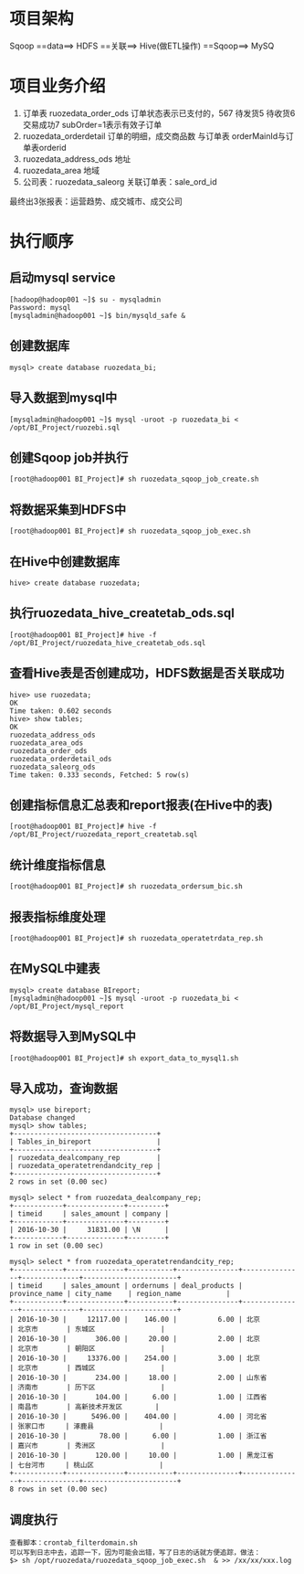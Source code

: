 # 项目架构
Sqoop ==data==> HDFS ==关联==> Hive(做ETL操作) ==Sqoop==> MySQ

# 项目业务介绍
1. 订单表 ruozedata_order_ods
	订单状态表示已支付的，567
	待发货5
	待收货6
	交易成功7 
   subOrder=1表示有效子订单
2. ruozedata_orderdetail 订单的明细，成交商品数 与订单表 orderMainId与订单表orderid
3. ruozedata_address_ods 地址
4. ruozedata_area 地域
5. 公司表：ruozedata_saleorg 
   关联订单表：sale_ord_id

最终出3张报表：运营趋势、成交城市、成交公司

# 执行顺序
## 启动mysql service
	[hadoop@hadoop001 ~]$ su - mysqladmin
	Password: mysql
	[mysqladmin@hadoop001 ~]$ bin/mysqld_safe &
## 创建数据库
	mysql> create database ruozedata_bi;
## 导入数据到mysql中
	[mysqladmin@hadoop001 ~]$ mysql -uroot -p ruozedata_bi < /opt/BI_Project/ruozebi.sql
## 创建Sqoop job并执行
    [root@hadoop001 BI_Project]# sh ruozedata_sqoop_job_create.sh
## 将数据采集到HDFS中
    [root@hadoop001 BI_Project]# sh ruozedata_sqoop_job_exec.sh
## 在Hive中创建数据库
    hive> create database ruozedata;
## 执行ruozedata_hive_createtab_ods.sql
    [root@hadoop001 BI_Project]# hive -f /opt/BI_Project/ruozedata_hive_createtab_ods.sql
## 查看Hive表是否创建成功，HDFS数据是否关联成功
	hive> use ruozedata;
	OK
	Time taken: 0.602 seconds
	hive> show tables;
	OK
	ruozedata_address_ods
	ruozedata_area_ods
	ruozedata_order_ods
	ruozedata_orderdetail_ods
	ruozedata_saleorg_ods
	Time taken: 0.333 seconds, Fetched: 5 row(s)
## 创建指标信息汇总表和report报表(在Hive中的表)
	[root@hadoop001 BI_Project]# hive -f /opt/BI_Project/ruozedata_report_createtab.sql
## 统计维度指标信息
	[root@hadoop001 BI_Project]# sh ruozedata_ordersum_bic.sh
## 报表指标维度处理
	[root@hadoop001 BI_Project]# sh ruozedata_operatetrdata_rep.sh
## 在MySQL中建表
	mysql> create database BIreport;
	[mysqladmin@hadoop001 ~]$ mysql -uroot -p ruozedata_bi < /opt/BI_Project/mysql_report
## 将数据导入到MySQL中
	[root@hadoop001 BI_Project]# sh export_data_to_mysql1.sh
## 导入成功，查询数据
	mysql> use bireport;
	Database changed
	mysql> show tables;
	+-----------------------------------+
	| Tables_in_bireport                |
	+-----------------------------------+
	| ruozedata_dealcompany_rep         |
	| ruozedata_operatetrendandcity_rep |
	+-----------------------------------+
	2 rows in set (0.00 sec)

	mysql> select * from ruozedata_dealcompany_rep;
	+------------+--------------+---------+
	| timeid     | sales_amount | company |
	+------------+--------------+---------+
	| 2016-10-30 |     31831.00 | \N      |
	+------------+--------------+---------+
	1 row in set (0.00 sec)

	mysql> select * from ruozedata_operatetrendandcity_rep;
	+------------+--------------+-----------+---------------+---------------+--------------+-----------------------+
	| timeid     | sales_amount | ordernums | deal_products | province_name | city_name    | region_name           |
	+------------+--------------+-----------+---------------+---------------+--------------+-----------------------+
	| 2016-10-30 |     12117.00 |    146.00 |          6.00 | 北京          | 北京市       | 东城区                |
	| 2016-10-30 |       306.00 |     20.00 |          2.00 | 北京          | 北京市       | 朝阳区                |
	| 2016-10-30 |     13376.00 |    254.00 |          3.00 | 北京          | 北京市       | 西城区                |
	| 2016-10-30 |       234.00 |     18.00 |          2.00 | 山东省        | 济南市       | 历下区                |
	| 2016-10-30 |       104.00 |      6.00 |          1.00 | 江西省        | 南昌市       | 高新技术开发区        |
	| 2016-10-30 |      5496.00 |    404.00 |          4.00 | 河北省        | 张家口市     | 涿鹿县                |
	| 2016-10-30 |        78.00 |      6.00 |          1.00 | 浙江省        | 嘉兴市       | 秀洲区                |
	| 2016-10-30 |       120.00 |     10.00 |          1.00 | 黑龙江省      | 七台河市     | 桃山区                |
	+------------+--------------+-----------+---------------+---------------+--------------+-----------------------+
	8 rows in set (0.00 sec)
## 调度执行
	查看脚本：crontab_filterdomain.sh
	可以写到日志中去，追踪一下，因为可能会出错，写了日志的话就方便追踪，做法：
	$> sh /opt/ruozedata/ruozedata_sqoop_job_exec.sh  & >> /xx/xx/xxx.log